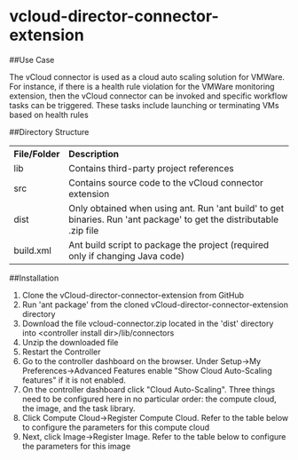 vcloud-director-connector-extension
===================================

##Use Case

The vCloud connector is used as a cloud auto scaling solution for VMWare. For instance, if there is a health rule violation for the VMWare monitoring extension, then the vCloud connector can be invoked and specific workflow tasks can be triggered. These tasks include launching or terminating VMs based on health rules

##Directory Structure

<table><tbody>
<tr>
<th align="left"> File/Folder </th>
<th align="left"> Description </th>
</tr>
<tr>
<td class='confluenceTd'> lib </td>
<td class='confluenceTd'> Contains third-party project references </td>
</tr>
<tr>
<td class='confluenceTd'> src </td>
<td class='confluenceTd'> Contains source code to the vCloud connector extension </td>
</tr>
<tr>
<td class='confluenceTd'> dist </td>
<td class='confluenceTd'> Only obtained when using ant. Run 'ant build' to get binaries. Run 'ant package' to get the distributable .zip file </td>
</tr>
<tr>
<td class='confluenceTd'> build.xml </td>
<td class='confluenceTd'> Ant build script to package the project (required only if changing Java code) </td>
</tr>
</tbody>
</table>

##Installation

1. Clone the vCloud-director-connector-extension from GitHub
2. Run 'ant package' from the cloned vCloud-director-connector-extension directory
3. Download the file vcloud-connector.zip located in the 'dist' directory into \<controller install dir\>/lib/connectors
4. Unzip the downloaded file
5. Restart the Controller
6. Go to the controller dashboard on the browser. Under Setup->My Preferences->Advanced Features enable "Show Cloud Auto-Scaling features" if it is not enabled. 
7. On the controller dashboard click "Cloud Auto-Scaling". Three things need to be configured here in no particular order: the compute cloud, the image, and the task library.
8. Click Compute Cloud->Register Compute Cloud. Refer to the table below to configure the parameters for this compute cloud
9. Next, click Image->Register Image. Refer to the table below to configure the parameters for this image

